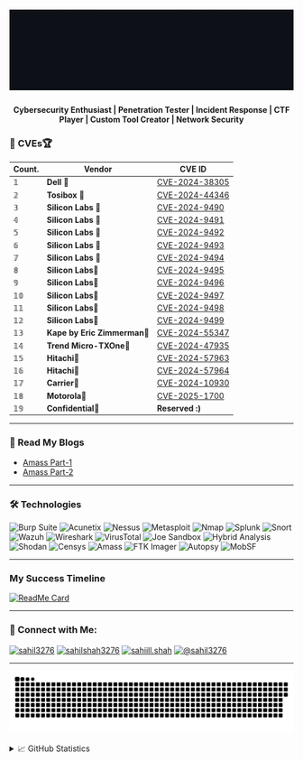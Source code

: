 <h1 align="center">
  <img src="https://raw.githubusercontent.com/sahil3276/sahil3276/refs/heads/main/Sahil3276.gif" alt="Sahil Shah" width="750"/>
</h1>

<h4 align="center">
  Cybersecurity Enthusiast | Penetration Tester | Incident Response | CTF Player | Custom Tool Creator | Network Security
</h4>

### 🎯 **CVEs**🏆

| Count.  | **Vendor**        | **CVE ID**                                                                                          |
|---|--------------------|----------------------------------------------------------------------------------------------------|
| 𝟙 | **Dell** 🚀       | [CVE-2024-38305](https://www.dell.com/support/kbdoc/en-us/000227899/dsa-2024-312-security-update-for-dell-supportassist-for-home-pcs-installer-file-local-privilege-escalation-vulnerability) |
| 𝟚 | **Tosibox** 🚀    | [CVE-2024-44346](https://tosibox.service-now.com/customer_portal?id=kb_article_view&sys_kb_id=569a9b4a3318de108efa2c023d5c7bc5) |
| 𝟛 | **Silicon Labs** 🚀 | [CVE-2024-9490](https://www.cve.org/CVERecord?id=CVE-2024-9490) |
| 𝟜 | **Silicon Labs** 🚀 | [CVE-2024-9491](https://www.cve.org/CVERecord?id=CVE-2024-9491) |  
| 𝟝 | **Silicon Labs** 🚀 | [CVE-2024-9492](https://www.cve.org/CVERecord?id=CVE-2024-9492) |
| 𝟞 | **Silicon Labs** 🚀 | [CVE-2024-9493](https://www.cve.org/CVERecord?id=CVE-2024-9493) |
| 𝟟 | **Silicon Labs** 🚀 | [CVE-2024-9494](https://www.cve.org/CVERecord?id=CVE-2024-9494) |
| 𝟠 | **Silicon Labs**🚀 | [CVE-2024-9495](https://www.cve.org/CVERecord?id=CVE-2024-9495) |
| 𝟡 | **Silicon Labs**🚀 | [CVE-2024-9496](https://www.cve.org/CVERecord?id=CVE-2024-9496) |
| 𝟙𝟘 | **Silicon Labs**🚀 | [CVE-2024-9497](https://www.cve.org/CVERecord?id=CVE-2024-9497) |
| 𝟙𝟙 | **Silicon Labs**🚀 | [CVE-2024-9498](https://www.cve.org/CVERecord?id=CVE-2024-9498) |
| 𝟙𝟚 | **Silicon Labs**🚀 | [CVE-2024-9499](https://www.cve.org/CVERecord?id=CVE-2024-9499) |
| 𝟙𝟛 | **Kape by Eric Zimmerman**🚀 | [CVE-2024-55347](https://www.cve.org/CVERecord?id=CVE-2024-55347) |
| 𝟙𝟜 | **Trend Micro-TXOne**🚀 | [CVE-2024-47935](https://www.txone.com/psirt/advisories/cve-2024-47935/)  |
| 𝟙𝟝 | **Hitachi**🚀| [CVE-2024-57963](https://www.cve.org/CVERecord?id=CVE-2024-57963) |
| 𝟙𝟞 | **Hitachi**🚀| [CVE-2024-57964](https://www.cve.org/CVERecord?id=CVE-2024-57964) |
| 𝟙𝟟 | **Carrier**🚀 | [CVE-2024-10930](https://www.cisa.gov/news-events/ics-advisories/icsa-25-063-01)  | 
| 𝟙𝟠 | **Motorola**🚀 | [CVE-2025-1700](https://www.cve.org/CVERecord?id=CVE-2025-1700)  | 
| 𝟙𝟡 | **Confidential**🚀 | **Reserved :)**  | 

<hr>

### 📩 Read My Blogs

- [Amass Part-1](https://sahil3276.medium.com/unlocking-the-full-potential-of-amass-part-1-0521ddbee8cc)
- [Amass Part-2](https://sahil3276.medium.com/unlocking-the-full-potential-of-amass-part-2-292b7fab6618)

<hr>

### 🛠️ Technologies

<p align="left">
  <img src="https://img.shields.io/badge/Burp%20Suite-00538C?style=for-the-badge&logo=burpsuite&logoColor=white" alt="Burp Suite"/>
  <img src="https://img.shields.io/badge/Acunetix-000000?style=for-the-badge&logo=acunetix&logoColor=white" alt="Acunetix"/>
  <img src="https://img.shields.io/badge/Nessus-00C853?style=for-the-badge&logo=tenable&logoColor=white" alt="Nessus"/>
  <img src="https://img.shields.io/badge/Metasploit-3985FF?style=for-the-badge&logo=metasploit&logoColor=white" alt="Metasploit"/>
  <img src="https://img.shields.io/badge/Nmap-1F7EBA?style=for-the-badge&logo=nmap&logoColor=white" alt="Nmap"/>
  <img src="https://img.shields.io/badge/Splunk-000000?style=for-the-badge&logo=splunk&logoColor=white" alt="Splunk"/>
  <img src="https://img.shields.io/badge/Snort-FF0000?style=for-the-badge&logo=snort&logoColor=white" alt="Snort"/>
  <img src="https://img.shields.io/badge/Wazuh-4C9A2A?style=for-the-badge&logo=wazuh&logoColor=white" alt="Wazuh"/>
  <img src="https://img.shields.io/badge/Wireshark-1679A7?style=for-the-badge&logo=wireshark&logoColor=white" alt="Wireshark"/>
  <img src="https://img.shields.io/badge/VirusTotal-394EFF?style=for-the-badge&logo=virustotal&logoColor=white" alt="VirusTotal"/>
  <img src="https://img.shields.io/badge/Joe%20Sandbox-00FF00?style=for-the-badge&logoColor=white" alt="Joe Sandbox"/>
  <img src="https://img.shields.io/badge/Hybrid%20Analysis-000000?style=for-the-badge&logoColor=white" alt="Hybrid Analysis"/>
  <img src="https://img.shields.io/badge/Shodan-FF0000?style=for-the-badge&logo=shodan&logoColor=white" alt="Shodan"/>
  <img src="https://img.shields.io/badge/Censys-2E76C8?style=for-the-badge&logo=censys&logoColor=white" alt="Censys"/>
  <img src="https://img.shields.io/badge/Amass-8A2BE2?style=for-the-badge&logo=github&logoColor=white" alt="Amass"/>
  <img src="https://img.shields.io/badge/FTK%20Imager-4A4A4A?style=for-the-badge&logoColor=white" alt="FTK Imager"/>
  <img src="https://img.shields.io/badge/Autopsy-FF5733?style=for-the-badge&logo=apache&logoColor=white" alt="Autopsy"/>
  <img src="https://img.shields.io/badge/MobSF-0366D6?style=for-the-badge&logo=github&logoColor=white" alt="MobSF"/>

</p>


<hr>

### My Success Timeline

[![ReadMe Card](https://github-readme-stats.vercel.app/api/pin/?username=sahil3276&repo=my-success-timeline)](https://github.com/sahil3276/my-success-timeline)



<hr>

### 🔗 Connect with Me:
<p align="left">
  <a href="https://twitter.com/sahil3276" target="blank"><img align="center" src="https://raw.githubusercontent.com/rahuldkjain/github-profile-readme-generator/master/src/images/icons/Social/twitter.svg" alt="sahil3276" height="30" width="40" /></a>
  <a href="https://linkedin.com/in/sahilshah3276" target="blank"><img align="center" src="https://raw.githubusercontent.com/rahuldkjain/github-profile-readme-generator/master/src/images/icons/Social/linked-in-alt.svg" alt="sahilshah3276" height="30" width="40" /></a>
  <a href="https://instagram.com/sahiill.shah" target="blank"><img align="center" src="https://raw.githubusercontent.com/rahuldkjain/github-profile-readme-generator/master/src/images/icons/Social/instagram.svg" alt="sahiill.shah" height="30" width="40" /></a>
  <a href="https://medium.com/@sahil3276" target="blank"><img align="center" src="https://raw.githubusercontent.com/rahuldkjain/github-profile-readme-generator/master/src/images/icons/Social/medium.svg" alt="@sahil3276" height="30" width="40" /></a>
</p>

<hr>

<p align="center">
  <img src="https://raw.githubusercontent.com/sahil3276/sahil3276/2d8a428f6a5f0625e1ff04c11684280a32af591e/sahil3276.svg" alt="GitHub Contribution Snake"/>
</p>
<details>
  <summary>📈 GitHub Statistics</summary>
  
  ![GitHub Statistics](https://komarev.com/ghpvc/?username=sahil3276&label=Profile%20views&color=0e75b6&style=flat)
  
</details>
